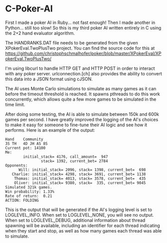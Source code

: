 C-Poker-AI
==========

First I made a poker AI in Ruby... not fast enough!
Then I made another in Python... still too slow!
So this is my third poker AI written entirely in C using the 2+2 hand evaluator algorithm.

The HANDRANKS.DAT file needs to be generated from the given XPokerEval.TwoPlusTwo project.  You can find the source code for this at https://github.com/christophschmalhofer/poker/blob/master/XPokerEval/XPokerEval.TwoPlusTwo/

I'm using libcurl to handle HTTP GET and HTTP POST in order to interact with any poker server.  urlconnection.[ch] also provides the ability to convert this data into a JSON format using cJSON.

The AI uses Monte Carlo simulations to simulate as many games as it can before the timeout threshold is reached.  It spawns pthreads to do this work concurrently, which allows quite a few more games to be simulated in the time limit.

After doing some testing, the AI is able to simulate between 150k and 600k games per second.  I have greatly improved the logging of the AI's choices to make it easy for someone to fine-tune their AI logic and see how it performs.  Here is an example of the output:
```
Hand    Community
3S TH   4D JH AS 8S
Current pot: 14100
Me:
        initial_stack= 4176, call_amount=  947
                stack= 1392, current_bet= 2784
Opponents:
      Will: initial_stack= 2096, stack= 1398, current_bet=  698
   Charlie: initial_stack= 4298, stack= 3691, current_bet= 1138
    Thomas: initial_stack= 4013, stack= 3578, current_bet=  435
    Oliver: initial_stack= 9380, stack=  335, current_bet= 9045
Simulated 321k games.
Win probability: 1.33%
Rate of return:  0.21
ACTION: FOLDING
```

This is the output that will be generated if the AI's logging level is set to LOGLEVEL_INFO.  When set to LOGLEVEL_NONE, you will see no output.  When set to LOGLEVEL_DEBUG, additional information about thread spawning will be available, including an identifier for each thread indicating when they start and stop, as well as how many games each thread was able to simulate.
